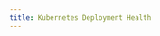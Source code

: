 ```yaml
---
title: Kubernetes Deployment Health
---
```


```yaml title="kubernetes-deployment-health.yaml" file=../../../modules/mission-control/fixtures/notifications/kube-deployment-unhealthy.yaml

```
